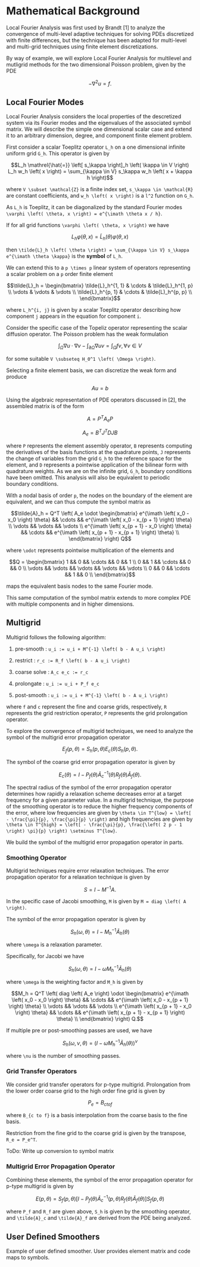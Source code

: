 # Mathematical Background

Local Fourier Analysis was first used by Brandt [1] to analyze the convergence of multi-level adaptive techniques for solving PDEs discretized with finite differences, but the technique has been adapted for multi-level and multi-grid techniques using finite element discretizations.

By way of example, we will explore Local Fourier Analysis for multilevel and mutligrid methods for the two dimensional Poisson problem, given by the PDE

```math
- \nabla^2 u = f.
```

## Local Fourier Modes

Local Fourier Analysis considers the local properties of the descretized system via its Fourier modes and the eigenvalues of the associated symbol matrix.
We will describe the simple one dimensional scalar case and extend it to an arbitrary dimension, degree, and component finite element problem.

First consider a scalar Toeplitz operator ``L_h`` on a one dimensional infinite uniform grid ``G_h``.
This operator is given by

```math
L_h \mathrel{\hat{=}} \left[ s_\kappa \right]_h \left( \kappa \in V \right)

L_h w_h \left( x \right) = \sum_{\kappa \in V} s_\kappa w_h \left( x + \kappa h \right)
```

where ``V \subset \mathcal{Z}`` is a finite index set, ``s_\kappa \in \mathcal{R}`` are constant coefficients, and ``w_h \left( x \right)`` is a ``l^2`` function on ``G_h``.

As ``L_h`` is Toeplitz, it can be diagonalized by the standard Fourier modes ``\varphi \left( \theta, x \right) = e^{\imath \theta x / h}``.

If for all grid functions ``\varphi \left( \theta, x \right)`` we have

```math
L_h \varphi \left( \theta, x \right) = \tilde{L}_h \left( \theta \right) \varphi \left( \theta, x \right)
```

then ``\tilde{L}_h \left( \theta \right) = \sum_{\kappa \in V} s_\kappa e^{\imath \theta \kappa}`` is the **symbol** of ``L_h``.

We can extend this to a ``p \times p`` linear system of operators representing a scalar problem on a ``p`` order finite element

```math
\tilde{L}_h = \begin{bmatrix}
    \tilde{L}_h^{1, 1}  &  \cdots  &  \tilde{L}_h^{1, p} \\
    \vdots              &  \vdots  &  \vdots             \\
    \tilde{L}_h^{p, 1}  &  \cdots  &  \tilde{L)_h^{p, p} \\
\end{bmatrix}
```

where ``L_h^{i, j}`` is given by a scalar Toeplitz operator describing how component ``j`` appears in the equation for component ``i``.

Consider the specific case of the Topeliz operator representing the scalar diffusion operator.
The Poisson problem has the weak formulation

```math
\int_{\Omega} \nabla u \cdot \nabla v - \int_{\partial \Omega} \nabla u v = \int_{\Omega} f v, \forall v \in V
```

for some suitable ``V \subseteq H_0^1 \left( \Omega \right)``.

Selecting a finite element basis, we can discretize the weak form and produce

```math
A u = b
```

Using the algebraic representation of PDE operators discussed in [2], the assembled matrix is of the form

```math
A = P^T A_e P
```

```math
A_e = B^T J^T D J B
```

where ``P`` represents the element assembly operator, ``B`` represents computing the derivatives of the basis functions at the quadrature points, ``J`` represents the change of variables from the grid ``G_h`` to the reference space for the element, and ``D`` represents a pointwise application of the bilinear form with quadrature weights.
As we are on the infinite grid, ``G_h``, boundary conditions have been omitted.
This analysis will also be equivalent to periodic boundary conditions.

With a nodal basis of order ``p``, the nodes on the boundary of the element are equivalent, and we can thus compute the symbol matrix as

```math
\tilde{A}_h = Q^T \left( A_e \odot \begin{bmatrix}
    e^{\imath \left( x_0 - x_0 \right) \theta}       && \cdots && e^{\imath \left( x_0 - x_{p + 1} \right) \theta}       \\
    \vdots                                           && \vdots && \vdots                                                 \\
    e^{\imath \left( x_{p + 1} - x_0 \right) \theta} && \cdots && e^{\imath \left( x_{p + 1} - x_{p + 1} \right) \theta} \\
\end{bmatrix} \right) Q
```

where ``\odot`` represents pointwise multiplication of the elements and

```math
Q = \begin{bmatrix}
    1       && 0      && \cdots && 0      && 1       \\
    0       && 1      && \cdots && 0      && 0       \\
    \vdots  && \vdots && \vdots && \vdots && \vdots  \\
    0       && 0      && \cdots && 1      && 0       \\
\end{bmatrix}
```

maps the equivalent basis nodes to the same Fourier mode.

This same computation of the symbol matrix extends to more complex PDE with multiple components and in higher dimensions.

## Multigrid

Multigrid follows the following algorithm:

1. pre-smooth   : ``u_i := u_i + M^{-1} \left( b - A u_i \right)``

2. restrict     : ``r_c := R_f \left( b - A u_i \right)``

3. coarse solve : ``A_c e_c := r_c``

4. prolongate   : ``u_i := u_i + P_f e_c``

5. post-smooth  : ``u_i := u_i + M^{-1} \left( b - A u_i \right)``

where ``f`` and ``c`` represent the fine and coarse grids, respectively, ``R`` represents the grid restriction operator, ``P`` represents the grid prolongation operator.

To explore the convergence of multigrid techniques, we need to analyze the symbol of the multigrid error propagation operator

```math
E_f \left( p, \theta \right) = S_h \left( p, \theta \right) E_c \left( \theta \right) S_h \left( p, \theta \right).
```

The symbol of the coarse grid error propagation operator is given by

```math
E_c \left( \theta \right) = I - P_f \left( \theta \right) \tilde{A}_c^{-1} \left( \theta \right) R_f \left( \theta \right) \tilde{A}_f \left( \theta \right).
```

The spectral radius of the symbol of the error propagation operator determines how rapidly a relaxation scheme decreases error at a target frequency for a given parameter value.
In a multigrid technique, the purpose of the smoothing operator is to reduce the higher frequency components of the error, where low frequencies are given by ``\theta \in T^{low} = \left[ - \frac{\pi}{p}, \frac{\pi}{p} \right)`` and high frequencies are given by ``\theta \in T^{high} = \left[ - \frac{\pi}{p}, \frac{\left( 2 p - 1 \right) \pi}{p} \right) \setminus T^{low}``.

We build the symbol of the multigrid error propagation operator in parts.

### Smoothing Operator

Multigrid techniques require error relaxation techniques.
The error propagation operator for a relaxation technique is given by

```math
S = I - M^{-1} A.
```

In the specific case of Jacobi smoothing, ``M`` is given by ``M = diag \left( A \right)``.

The symbol of the error propagation operator is given by

```math
S_h \left( \omega, \theta \right) = I - M_h^{-1} \tilde{A}_h \left( \theta \right)
```

where ``\omega`` is a relaxation parameter.

Specifically, for Jacobi we have

```math
S_h \left( \omega, \theta \right) = I - \omega M_h^{-1} \tilde{A}_h \left( \theta \right)
```

where ``\omega`` is the weighting factor and ``M_h`` is given by

```math
M_h = Q^T \left( diag \left( A_e \right) \odot \begin{bmatrix}
    e^{\imath \left( x_0 - x_0 \right) \theta}       && \cdots && e^{\imath \left( x_0 - x_{p + 1} \right) \theta}       \\
    \vdots                                           && \vdots && \vdots                                                 \\
    e^{\imath \left( x_{p + 1} - x_0 \right) \theta} && \cdots && e^{\imath \left( x_{p + 1} - x_{p + 1} \right) \theta} \\
\end{bmatrix} \right) Q.
```

If multiple pre or post-smoothing passes are used, we have

```math
S_h \left( \omega, \nu, \theta \right) = \left( I - \omega M_h^{-1} \tilde{A}_h \left( \theta \right) \right)^{\nu}
```

where ``\nu`` is the number of smoothing passes.

### Grid Transfer Operators

We consider grid transfer operators for p-type multigrid.
Prolongation from  the lower order coarse grid to the high order fine grid is given by 

```math
P_e = B_{c to f}
```

where ``B_{c to f}`` is a basis interpolation from the coarse basis to the fine basis.

Restriction from the fine grid to the coarse grid is given by the transpose, ``R_e = P_e^T``.

ToDo: Write up conversion to symbol matrix

### Multigrid Error Propagation Operator

Combining these elements, the symbol of the error propagation operator for p-type multigrid is given by

```math
E \left( p, \theta \right) = S_f \left( p, \theta \right) \left[ I - P_f \left( \theta \right) \tilde{A}_c^{-1} \left( p, \theta \right) R_f \left( \theta \right) \tilde{A}_f \left( \theta \right) \right] S_f \left( p , \theta \right)
```

where ``P_f`` and ``R_f`` are given above, ``S_h`` is given by the smoothing operator, and ``\tilde{A}_c`` and ``\tilde{A}_f`` are derived from the PDE being analyzed.

## User Defined Smoothers

Example of user defined smoother. User provides element matrix and code maps to symbols.
